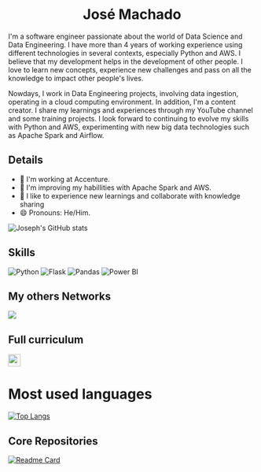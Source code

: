 <h1 align="center">José Machado</h1>

I'm a software engineer passionate about the world of Data Science and Data Engineering. I have more than 4 years of working experience using different technologies in several contexts, especially Python and AWS. I believe that my development helps in the development of other people. I love to learn new concepts, experience new challenges and pass on all the knowledge to impact other people's lives.

Nowdays, I work in Data Engineering projects, involving data ingestion, operating in a cloud computing environment. In addition, I'm a content creator. I share my learnings and experiences through my YouTube channel and some training projects. I look forward to continuing to evolve my skills with Python and AWS, experimenting with new big data technologies such as Apache Spark and Airflow.

## Details
- 🔭 I'm working at Accenture.
- 🌱 I'm improving my habillities with Apache Spark and AWS.
- 🤗 I like to experience new learnings and collaborate with knowledge sharing
- 😄 Pronouns: He/Him.

![Joseph's GitHub stats](https://github-readme-stats.vercel.app/api?username=JosephAxe&show_icons=true&theme=radical)

## Skills
![Python](https://img.shields.io/badge/Python-FFD43B?style=for-the-badge&logo=python&logoColor=blue)
![Flask](https://img.shields.io/badge/Flask-000000?style=for-the-badge&logo=flask&logoColor=white)
![Pandas](https://img.shields.io/badge/Pandas-2C2D72?style=for-the-badge&logo=pandas&logoColor=white)
![Power BI](https://img.shields.io/badge/PowerBI-F2C811?style=for-the-badge&logo=Power%20BI&logoColor=white)

## My others Networks

[<img src="https://img.shields.io/badge/LinkedIn-0077B5?style=for-the-badge&logo=linkedin&logoColor=white">](https://www.linkedin.com/in/jos%C3%A9-machado-4b787138/)

## Full curriculum
[<img src="https://www.alura.com.br/assets/img/home/alura-logo.1647533643.svg" height="25">](https://cursos.alura.com.br/user/jose-machado6/fullCertificate/5de15c6bc8b65b8a6ab13a26d2aec840)

# Most used languages
[![Top Langs](https://github-readme-stats.vercel.app/api/top-langs/?username=JosephAxe&show_icons=true&theme=radical)](https://github.com/JosephAxe)

## Core Repositories
[![Readme Card](https://github-readme-stats.vercel.app/api/pin/?username=JosephAxe&repo=Portafolio_&theme=radical)](https://github.com/JosephAxe/Portafolio_)


